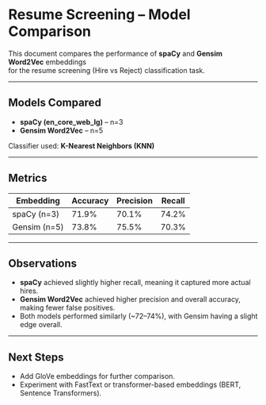 # Resume Screening – Model Comparison

This document compares the performance of **spaCy** and **Gensim Word2Vec** embeddings  
for the resume screening (Hire vs Reject) classification task.

---

## Models Compared
- **spaCy (en_core_web_lg)** – n=3
- **Gensim Word2Vec** – n=5

Classifier used: **K-Nearest Neighbors (KNN)**

---

## Metrics

| Embedding       | Accuracy | Precision | Recall |
|-----------------|----------|-----------|--------|
| spaCy (n=3)     | 71.9%    | 70.1%     | 74.2%  |
| Gensim (n=5)    | 73.8%    | 75.5%     | 70.3%  |

---

## Observations
- **spaCy** achieved slightly higher recall, meaning it captured more actual hires.
- **Gensim Word2Vec** achieved higher precision and overall accuracy, making fewer false positives.
- Both models performed similarly (~72–74%), with Gensim having a slight edge overall.

---

## Next Steps
- Add GloVe embeddings for further comparison.
- Experiment with FastText or transformer-based embeddings (BERT, Sentence Transformers).

